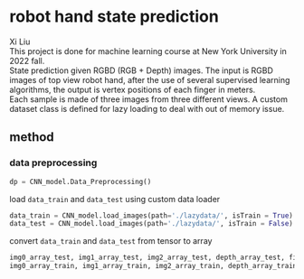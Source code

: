 # robot hand state prediction
Xi Liu<br>
This project is done for machine learning course at New York University in 2022 fall.<br>
State prediction given RGBD (RGB + Depth) images. The input is RGBD images of top view robot hand, after the use of several supervised learning algorithms, the output is vertex positions of each finger in meters.<br>
Each sample is made of three images from three different views. A custom dataset class is defined for lazy loading to deal with out of memory issue.

## method
### data preprocessing
```python
dp = CNN_model.Data_Preprocessing()
```
load ```data_train``` and ```data_test``` using custom data loader
```python
data_train = CNN_model.load_images(path='./lazydata/', isTrain = True)
data_test = CNN_model.load_images(path='./lazydata/', isTrain = False)
```
convert ```data_train``` and ```data_test``` from tensor to array
```python
img0_array_test, img1_array_test, img2_array_test, depth_array_test, field_id_array = dp.tensorToArray(data = data_test, isTrain = False)
img0_array_train, img1_array_train, img2_array_train, depth_array_train, y_array = dp.tensorToArray(data = data_train, isTrain = True)
```
